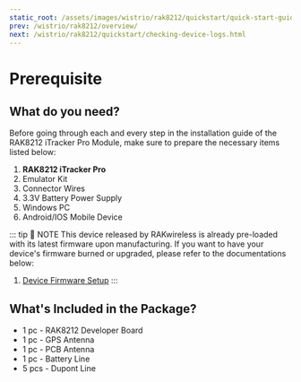 ```yaml
---
static_root: /assets/images/wistrio/rak8212/quickstart/quick-start-guide
prev: /wistrio/rak8212/overview/
next: /wistrio/rak8212/quickstart/checking-device-logs.html
---
```


# Prerequisite

<rk-img
  :src="`${$frontmatter.static_root}/fwpbygibxrjxoyn6cvje.jpg`"
  width="70%"
  figure-number="1"
  caption="RAK8212 iTracker Pro"
/>

## What do you need?

Before going through each and every step in the installation guide of the RAK8212 iTracker Pro Module, make sure to prepare the necessary items listed below:

1. **RAK8212 iTracker Pro**
2. Emulator Kit
3. Connector Wires
4. 3.3V Battery Power Supply
5. Windows PC
6. Android/IOS Mobile Device

::: tip 📝 NOTE
This device released by RAKwireless is already pre-loaded with its latest firmware upon manufacturing. If you want to have your device's firmware burned or upgraded, please refer to the documentations below:

1. [Device Firmware Setup](device-firmware-setup.html)
   :::

## What's Included in the Package?

- 1 pc - RAK8212 Developer Board
- 1 pc - GPS Antenna
- 1 pc - PCB Antenna
- 1 pc - Battery Line
- 5 pcs - Dupont Line
